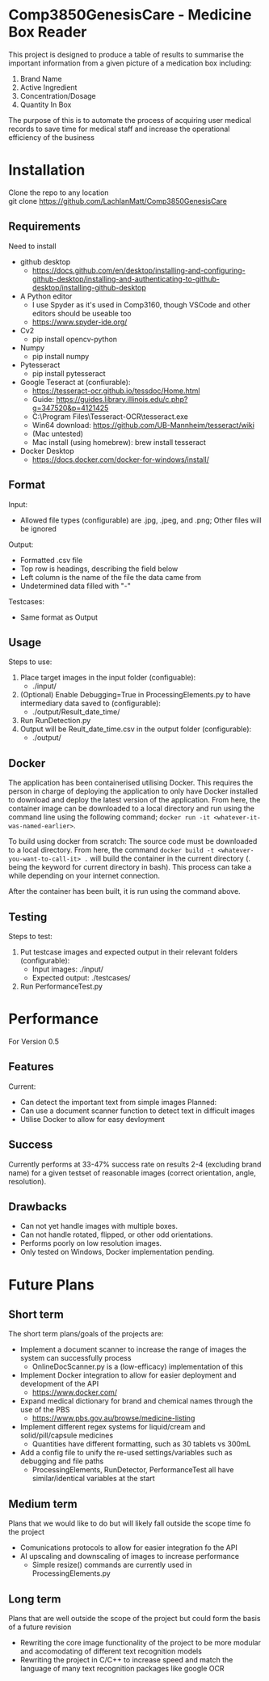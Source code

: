 # Comp3850GenesisCare - Medicine Box Reader
This project is designed to produce a table of results to summarise the important information from a given picture of a medication box including:
1. Brand Name
2. Active Ingredient
3. Concentration/Dosage
4. Quantity In Box  

The purpose of this is to automate the process of acquiring user medical records to save time for medical staff and increase the operational efficiency of the business

# Installation
Clone the repo to any location  
git clone https://github.com/LachlanMatt/Comp3850GenesisCare

## Requirements
Need to install 
* github desktop
  * https://docs.github.com/en/desktop/installing-and-configuring-github-desktop/installing-and-authenticating-to-github-desktop/installing-github-desktop
* A Python editor 
  * I use Spyder as it's used in Comp3160, though VSCode and other editors should be useable too
  * https://www.spyder-ide.org/
* Cv2 
   * pip install opencv-python
* Numpy 
   * pip install numpy
* Pytesseract
   * pip install pytesseract
* Google Teseract at (confiurable):
    * https://tesseract-ocr.github.io/tessdoc/Home.html
    * Guide: https://guides.library.illinois.edu/c.php?g=347520&p=4121425
    * C:\Program Files\Tesseract-OCR\tesseract.exe
    * Win64 download: https://github.com/UB-Mannheim/tesseract/wiki 
    * (Mac untested)
    * Mac install (using homebrew): brew install tesseract 
* Docker Desktop
    * https://docs.docker.com/docker-for-windows/install/

## Format
Input:
* Allowed file types (configurable) are .jpg, .jpeg, and .png; Other files will be ignored

Output:
* Formatted .csv file
* Top row is headings, describing the field below
* Left column is the name of the file the data came from
* Undetermined data filled with "-"

Testcases:
* Same format as Output
## Usage
Steps to use:
1. Place target images in the input folder (configuable):
    * ./input/
2. (Optional) Enable Debugging=True in ProcessingElements.py to have intermediary data saved to (configurable):
    * ./output/Result_date_time/
3. Run RunDetection.py 
4. Output will be Reult_date_time.csv in the output folder (configurable):
    * ./output/

## Docker
The application has been containerised utilising Docker. This requires the person in charge of deploying the application to only have Docker installed to download and deploy the latest version of the application. From here, the container image can be downloaded to a local directory and run using the command line using the following command; `docker run -it <whatever-it-was-named-earlier>`.

To build using docker from scratch:
The source code must be downloaded to a local directory. From here, the command `docker build -t <whatever-you-want-to-call-it> .` will build the container in the current directory (. being the keyword for current directory in bash). This process can take a while depending on your internet connection.

After the container has been built, it is run using the command above.

## Testing
Steps to test:
1. Put testcase images and expected output in their relevant folders (configurable):
    * Input images: ./input/
    * Expected output: ./testcases/
2. Run PerformanceTest.py

# Performance
For Version 0.5

## Features
Current:
* Can detect the important text from simple images
Planned:
* Can use a document scanner function to detect text in difficult images
* Utilise Docker to allow for easy devloyment

## Success
Currently performs at 33-47% success rate on results 2-4 (excluding brand name) for a given testset of reasonable images (correct orientation, angle, resolution).

## Drawbacks
* Can not yet handle images with multiple boxes.  
* Can not handle rotated, flipped, or other odd orientations.  
* Performs poorly on low resolution images.  
* Only tested on Windows, Docker implementation pending.  

# Future Plans

## Short term 
The short term plans/goals of the projects are:
* Implement a document scanner to increase the range of images the system can successfully process
   * OnlineDocScanner.py is a (low-efficacy) implementation of this
* Implement Docker integration to allow for easier deployment and development of the API
   * https://www.docker.com/
* Expand medical dictionary for brand and chemical names through the use of the PBS
    * https://www.pbs.gov.au/browse/medicine-listing
* Implement different regex systems for liquid/cream and solid/pill/capsule medicines
   * Quantities have different formatting, such as 30 tablets vs 300mL
* Add a config file to unify the re-used settings/variables such as debugging and file paths
   * ProcessingElements, RunDetector, PerformanceTest all have similar/identical variables at the start

## Medium term
Plans that we would like to do but will likely fall outside the scope time fo the project
* Comunications protocols to allow for easier integration fo the API
* AI upscaling and downscaling of images to increase performance
   * Simple resize() commands are currently used in ProcessingElements.py

## Long term
Plans that are well outside the scope of the project but could form the basis of a future revision
* Rewriting the core image functionality of the project to be more modular and accomodating of different text recognition models
* Rewriting the project in C/C++ to increase speed and match the language of many text recognition packages like google OCR
